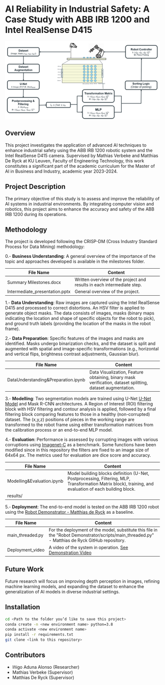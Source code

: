 # AI Reliability in Industrial Safety: A Case Study with ABB IRB 1200 and Intel RealSense D415
![Project setup](github_imgs/Scheme.png)

## Overview
This project investigates the application of advanced AI techniques to enhance industrial safety using the ABB IRB 1200 robotic system and the Intel RealSense D415 camera. Supervised by Mathias Verbeke and Matthias De Ryck at KU Leuven, Faculty of Engineering Technology, this work constitutes a significant part of the academic curriculum for the Master of AI in Business and Industry, academic year 2023-2024.

## Project Description
The primary objective of this study is to assess and improve the reliability of AI systems in industrial environments. By integrating computer vision and robotics, this project aims to enhance the accuracy and safety of the ABB IRB 1200 during its operations.

## Methodology
The project is developed following the CRISP-DM (Cross Industry Standard Process for Data Mining) methodology:

0.- **Business Understanding**: A general overview of the importance of the topic and approaches developed is available in the milestones folder.

| File Name | Content |
|-----------|---------|
| Summary Milestones.docx | Written overview of the project and results in each intermediate step. |
| Intermediate_presentation.pptx | General overview of the project. |

1.- **Data Understanding**: Raw images are captured using the Intel RealSense D415 and processed to correct distortions. An HSV filter is applied to generate object masks. The data consists of images, masks (binary maps indicating the location and shape of specific objects for the robot to pick), and ground truth labels (providing the location of the masks in the robot frame).

2.- **Data Preparation**: Specific features of the images and masks are identified. Masks undergo binarization checks, and the dataset is split and augmented with spatial and image-specific transformations (e.g., horizontal and vertical flips, brightness contrast adjustments, Gaussian blur).

| File Name | Content |
|-----------|---------|
| DataUnderstanding&Preparation.ipynb | Data Visualization, Feature obtaining, binary mask verification, dataset splitting, dataset augmentation. |

3.- **Modelling**: Two segmentation models are trained using U-Net [U-Net Model](https://github.com/zhixuhao/unet.git) and Mask R-CNN architectures. A Region of Interest (ROI) filtering block with HSV filtering and contour analysis is applied, followed by a final filtering block comparing features to those in a healthy (non-corrupted) dataset. The (x,y,z) positions of pieces in the working range are transformed to the robot frame using either transformation matrices from the calibration process or an end-to-end MLP model.

4.- **Evaluation**: Performance is assessed by corrupting images with various corruptions using [Imagenet-C](https://github.com/hendrycks/robustness.git) as a benchmark. Some functions have been modified since in this repository the filters are fixed to an image size of 64x64 px. The metrics used for evaluation are dice score and accuracy. 

| File Name | Content |
|-----------|---------|
| Modelling&Evaluation.ipynb | Model building blocks definition (U-Net, Postprocessing, Filtering, MLP, Transformation Matrix block), training, and evaluation of each building block.  |
| results/ | |

5.- **Deployment**: The end-to-end model is tested on the ABB IRB 1200 robot using the [Robot Demonstrator - Matthias de Ryck](https://github.com/MatthiasDR96/robot_demonstrator.git) as a baseline. 

| File Name | Content |
|-----------|---------|
| main_threaded.py | For the deployment of the model, substitute this file in the "Robot Demonstrator/scripts/main_threaded.py" - Matthias de Ryck GitHub repository.|
| Deployment_video | A video of the system in operation. [See Demonstration Video](results/Deployment_video.mp4)|


## Future Work
Future research will focus on improving depth perception in images, refining machine learning models, and expanding the dataset to enhance the generalization of AI models in diverse industrial settings.

## Installation
```bash
cd <Path to the folder you’d like to save this project>
conda create -n <new environment name> python=3.8
conda activate <new environment name>
pip install -r requirements.txt
git clone <link to this repository>
```

## Contributors
- Iñigo Aduna Alonso (Researcher)
- Mathias Verbeke (Supervisor)
- Matthias De Ryck (Supervisor)
